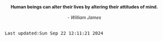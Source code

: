 
<div align="center"><b><span>Human beings can alter their lives by altering their attitudes of mind.</span></b><br><br><i> - William James</i></div>
<br><br><kbd>Last updated:Sun Sep 22 12:11:21 2024</kbd>